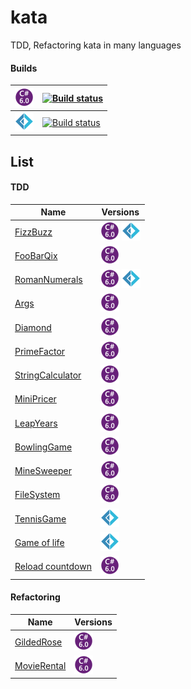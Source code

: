 # kata
TDD, Refactoring kata in many languages

#### Builds


| ![](cs6.png) | [![Build status](https://ci.appveyor.com/api/projects/status/owl5fe1pfagu1rf5?svg=true)](https://ci.appveyor.com/project/evilz/kata)|
|-----|-----|
| ![](fsharp.png) |  [![Build status](https://ci.appveyor.com/api/projects/status/ev8vap58rhe636ig?svg=true)](https://ci.appveyor.com/project/evilz/kata-vgf59) |

## List

#### TDD

| Name | Versions |
|--------|--------|
| [FizzBuzz](https://github.com/evilz/kata/tree/master/Src/TDD-Kata/FizzBuzz) | ![](cs6.png)  ![](fsharp.png)     |
| [FooBarQix](https://github.com/evilz/kata/tree/master/Src/TDD-Kata/FooBarQix) | ![](cs6.png) |
| [RomanNumerals](https://github.com/evilz/kata/tree/master/Src/TDD-Kata/RomanNumerals) | ![](cs6.png)  ![](fsharp.png) |
| [Args](https://github.com/evilz/kata/tree/master/Src/TDD-Kata/Args) | ![](cs6.png) |
| [Diamond](https://github.com/evilz/kata/tree/master/Src/TDD-Kata/Diamond) | ![](cs6.png) |
| [PrimeFactor](https://github.com/evilz/kata/tree/master/Src/TDD-Kata/PrimeFactor) | ![](cs6.png) |
| [StringCalculator](https://github.com/evilz/kata/tree/master/Src/TDD-Kata/StringCalculator) | ![](cs6.png) |
| [MiniPricer](https://github.com/evilz/kata/tree/master/Src/TDD-Kata/MiniPricer) | ![](cs6.png) |
| [LeapYears](https://github.com/evilz/kata/tree/master/Src/TDD-Kata/LeapYears) | ![](cs6.png) |
| [BowlingGame](https://github.com/evilz/kata/tree/master/Src/TDD-Kata/BowlingGame) | ![](cs6.png) |
| [MineSweeper](https://github.com/evilz/kata/tree/master/Src/TDD-Kata/Minesweeper) | ![](cs6.png) |
| [FileSystem](https://github.com/evilz/kata/tree/master/Src/TDD-Kata/FileSystem) | ![](cs6.png) |
| [TennisGame](https://github.com/evilz/kata/tree/master/Src/TDD-Kata/TennisGame) | ![](fsharp.png) |
| [Game of life](https://github.com/evilz/kata/tree/master/Src/TDD-Kata/GameOfLife/GameOfLife-csharp) | ![](fsharp.png) |
| [Reload countdown](https://github.com/evilz/kata/tree/master/Src/TDD-Kata/ReloadCountdown/ReloadCountdown-csharp) | ![](cs6.png) |


#### Refactoring

| Name | Versions |
|--------|--------|
| [GildedRose](https://github.com/evilz/kata/tree/master/Src/Refactoring-Kata/GildedRose) | ![](cs6.png)   |
| [MovieRental](https://github.com/evilz/kata/tree/master/Src/Refactoring-Kata/MovieRental) | ![](cs6.png)   |

